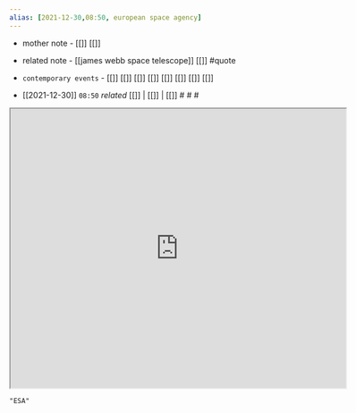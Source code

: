 ```yaml
---
alias: [2021-12-30,08:50, european space agency]
---
```

- mother note - [[]] [[]]
- related note - [[james webb space telescope]] [[]] #quote 
- `contemporary events` - [[]] [[]] [[]] [[]] [[]] [[]] [[]] [[]]

- [[2021-12-30]]  `08:50` _related_ [[]] | [[]] | [[]] # # #

<iframe src="https://www.esa.int/" width="600" height="500" ></iframe>

```query
"ESA"
```
